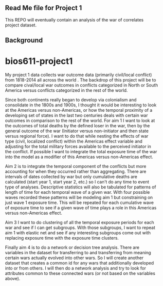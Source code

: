Read Me file for Project 1
---------------------------

This REPO will eventually contain an analysis of the war of correlates project dataset.

Background
--------


# bios611-project1


My project 1 data collects war outcome data (primarily civil/local conflict) from 1818-2014 all across the world . The backdrop of this project will be to compare cival/local war outcomes in conflicts categorized in North or South America versus conflicts categorized in the rest of the world. 

Since both continents really began to develop via colonialism and consolidate in the 1800s and 1900s, I thought it would be interesting to look at the Americas versus non-Americas, or how the temporal proximity of a developing set of states in the last two centuries deals with certain war outcomes in comparison to the rest of the world.  For aim 1  I want to look at the outcomes of total deaths by the defined loser in the war, then by the general outcome of the war (Initiator versus non-initiator and then state versus regional force).  I want to do that while nesting the effects of war type (civil, localized conflict) within the Americas effect variable and adjusting for the total military forces available to the perceived initiator in the conflict.  If possible I want to integrate the total exposure time of the war into the model as a modifier of this Americas versus non-Americas effect.   

Aim 2 is to integrate the temporal component of the conflicts but more accounting for when they occurred rather than aggregating. There are intervals of dates collected by war but only cumulative deaths are calculated (start year 1, start year 2, etc.) so I can't do any time to event type of analyses.  Descriptive statistics will also be tabulated for patterns of length of time for each temporal wave of a given war.   With four possible waves recorded these patterns will be modeling aim 1 but constraining on just wave 1 exposure time.  This will be repeated for each cumulative wave of exposure time to see if a given wave of time plays a role in this Americas versus non-Americas effect.  

Aim 3  I want to do clustering of all the temporal exposure periods for each war and see if I can get subgroups. With those subgroups, I want to repeat aim 1  with elastic net and see if any interesting subgroups come out with replacing exposure time with the exposure time clusters.   

Finally aim 4 is to do a network or decision tree analysis.  There are variables in the dataset for transferring to and transferring from meaning certain wars actually evolved into other wars. So I will create another dataset that creates a common id for any wars that additionally developed into or from others.  I will then do a network analysis and try to look for attributes common to these connected wars (or not based on the variables above).

